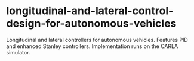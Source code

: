 # longitudinal-and-lateral-control-design-for-autonomous-vehicles
Longitudinal and lateral controllers for autonomous vehicles. Features PID and enhanced Stanley controllers. Implementation runs on the CARLA simulator.
